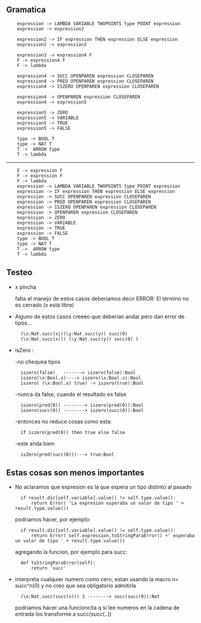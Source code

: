 Gramatica 
----------
		
		expression -> LAMBDA VARIABLE TWOPOINTS type POINT expression
		expression -> expression2

		expression2 -> IF expression THEN expression ELSE expression
		expression2 -> expression3

		expression3 -> expression4 F
		F -> expression4 F
		F -> lambda

		expression4 -> SUCC OPENPAREN expression CLOSEPAREN
		expression4 -> PRED OPENPAREN expression CLOSEPAREN
		expression4 -> ISZERO OPENPAREN expression CLOSEPAREN

		expression4 -> OPENPAREN expression CLOSEPAREN
		expression4 -> expression5

		expression5 -> ZERO
		expression5 -> VARIABLE
		expression5 -> TRUE
		expression5 -> FALSE

		type -> BOOL T
		type -> NAT T
		T ->  ARROW type
		T -> lambda
		
			
----------------------------------------------------------------------

		E -> expression F
		F -> expression F
		F -> lambda
		expression -> LAMBDA VARIABLE TWOPOINTS type POINT expression
		expression -> IF expression THEN expression ELSE expression
		expression -> SUCC OPENPAREN expression CLOSEPAREN
		expression -> PRED OPENPAREN expression CLOSEPAREN
		expression -> ISZERO OPENPAREN expression CLOSEPAREN
		expression -> OPENPAREN expression CLOSEPAREN
		expression -> ZERO
		expression -> VARIABLE
		expression -> TRUE
		expression -> FALSE
		type -> BOOL T
		type -> NAT T
		T ->  ARROW type
		T -> lambda


Testeo
--------

* x  pincha

	falta el manejo de estos casos deberiamos decir ERROR: El término no es cerrado (x está libre)
	
	
* Alguno de estos casos creeeo que deberian andar pero dan error de tipos...


		(\x:Nat.succ(x))(\y:Nat.succ(y)) succ(0)
		(\x:Nat.succ(x))( (\y:Nat.succ(y)) succ(0) )


* isZero :

	-no chequea tipos
	
		iszero(false)   -------> iszero(false):Bool
		iszero(\x:Bool.x)----> iszero(\x:Bool.x):Bool
		iszero( (\x:Bool.x) true) -> iszero(true):Bool
		
	-nunca da false, cuando el resultado es false

		iszero(pred(0)) --------> iszero(pred(0)):Bool  
		iszero(succ(0)) --------> iszero(succ(0)):Bool 

	-entonces no reduce cosas como esta:
		
		if iszero(pred(0)) then true else false


	-este anda bien:   
		
		isZero(pred(succ(0)))---> true:Bool




Estas cosas son menos importantes
-----------------------------------	


* No aclaramos que expresion es la que espera un tipo distinto al pasado

		if result.dic[self.variable].value() != self.type.value():
			return Error( 'La expresion esperaba un valor de tipo ' + result.type.value())    
		

	podriamos hacer, por ejemplo:

		if result.dic[self.variable].value() != self.type.value():
			return Error( self.expression.toStringParaError() +' esperaba un valor de tipo ' + result.type.value())


	agregando la funcion, por ejemplo para succ:

		def toStringParaError(self):
			return 'succ' 
			
			
			
* interpreta cualquier numero como cero, estan usando la macro n= succ^n(0) y no creo que sea obligatorio admitirla

		(\x:Nat.succ(succ(x))) 3 --------> succ(succ(0)):Nat

  podriamos hacer una funcioncita q si lee numeros en la cadena de entrada
  los transforme a succ(succ(..))
